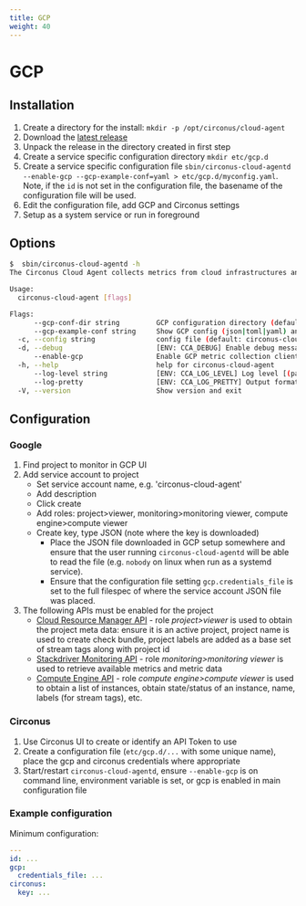 ```yaml
---
title: GCP
weight: 40
---
```


# GCP

## Installation

1. Create a directory for the install: `mkdir -p /opt/circonus/cloud-agent`
1. Download the [latest release](https://github.com/circonus-labs/circonus-cloud-agent/releases/latest)
1. Unpack the release in the directory created in first step
1. Create a service specific configuration directory `mkdir etc/gcp.d`
1. Create a service specific configuration file `sbin/circonus-cloud-agentd --enable-gcp --gcp-example-conf=yaml > etc/gcp.d/myconfig.yaml`. Note, if the `id` is not set in the configuration file, the basename of the configuration file will be used.
1. Edit the configuration file, add GCP and Circonus settings
1. Setup as a system service or run in foreground

## Options

```sh
$  sbin/circonus-cloud-agentd -h
The Circonus Cloud Agent collects metrics from cloud infrastructures and fowards them to Circonus.

Usage:
  circonus-cloud-agent [flags]

Flags:
      --gcp-conf-dir string         GCP configuration directory (default "/opt/circonus/cloud-agent/etc/gcp.d")
      --gcp-example-conf string     Show GCP config (json|toml|yaml) and exit
  -c, --config string               config file (default: circonus-cloud-agent.yaml|.json|.toml)
  -d, --debug                       [ENV: CCA_DEBUG] Enable debug messages
      --enable-gcp                  Enable GCP metric collection client
  -h, --help                        help for circonus-cloud-agent
      --log-level string            [ENV: CCA_LOG_LEVEL] Log level [(panic|fatal|error|warn|info|debug|disabled)] (default "info")
      --log-pretty                  [ENV: CCA_LOG_PRETTY] Output formatted/colored log lines [ignored on windows]
  -V, --version                     Show version and exit
```

## Configuration

### Google

1. Find project to monitor in GCP UI
1. Add service account to project
   * Set service account name, e.g. 'circonus-cloud-agent'
   * Add description
   * Click create
   * Add roles: project>viewer, monitoring>monitoring viewer, compute engine>compute viewer
   * Create key, type JSON (note where the key is downloaded)
       * Place the JSON file downloaded in GCP setup somewhere and ensure that the user running `circonus-cloud-agentd` will be able to read the file (e.g. `nobody` on linux when run as a systemd service).
       * Ensure that the configuration file setting `gcp.credentials_file` is set to the full filespec of where the service account JSON file was placed.
1. The following APIs must be enabled for the project
   * [Cloud Resource Manager API](https://console.cloud.google.com/apis/library/cloudresourcemanager.googleapis.com) - role _project>viewer_ is used to obtain the project meta data: ensure it is an active project, project name is used to create check bundle, project labels are added as a base set of stream tags along with project id
   * [Stackdriver Monitoring API](https://console.cloud.google.com/apis/library/monitoring.googleapis.com) - role _monitoring>monitoring viewer_ is used to retrieve available metrics and metric data
   * [Compute Engine API](https://console.cloud.google.com/apis/library/compute.googleapis.com) - role _compute engine>compute viewer_ is used to obtain a list of instances, obtain state/status of an instance, name, labels (for stream tags), etc.

### Circonus

1. Use Circonus UI to create or identify an API Token to use
1. Create a configuration file (`etc/gcp.d/...` with some unique name), place the gcp and circonus credentials where appropriate
1. Start/restart `circonus-cloud-agentd`, ensure `--enable-gcp` is on command line, environment variable is set, or gcp is enabled in main configuration file

### Example configuration

Minimum configuration:

```yaml
---
id: ...
gcp:
  credentials_file: ...
circonus:
  key: ...
```

